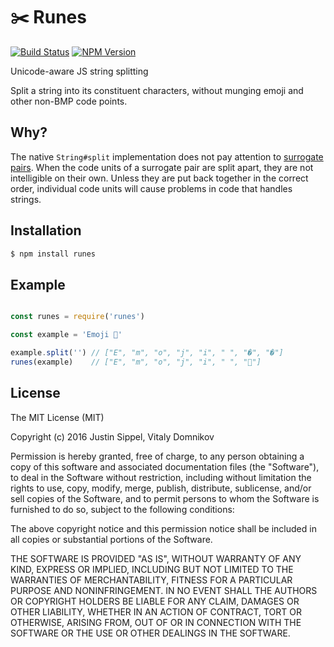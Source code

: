 # ✂️ Runes
[![Build Status](https://img.shields.io/travis/dotcypress/runes.svg?branch=master&style=flat-square)](https://travis-ci.org/dotcypress/runes)
[![NPM Version](https://img.shields.io/npm/v/runes.svg?style=flat-square)](https://www.npmjs.com/package/runes)

Unicode-aware JS string splitting

Split a string into its constituent characters, without munging emoji and other non-BMP code points.

## Why?

The native `String#split` implementation does not pay attention to [surrogate pairs](http://en.wikipedia.org/wiki/UTF-16). When the code units of a surrogate pair are split apart, they are not intelligible on their own. Unless they are put back together in the correct order, individual code units will cause problems in code that handles strings.

## Installation

```js
$ npm install runes
```

## Example
  
```js

const runes = require('runes')

const example = 'Emoji 🤖'

example.split('') // ["E", "m", "o", "j", "i", " ", "�", "�"]
runes(example)    // ["E", "m", "o", "j", "i", " ", "🤖"]

```

## License

The MIT License (MIT)

Copyright (c) 2016 Justin Sippel, Vitaly Domnikov

Permission is hereby granted, free of charge, to any person obtaining a copy
of this software and associated documentation files (the "Software"), to deal
in the Software without restriction, including without limitation the rights
to use, copy, modify, merge, publish, distribute, sublicense, and/or sell
copies of the Software, and to permit persons to whom the Software is
furnished to do so, subject to the following conditions:

The above copyright notice and this permission notice shall be included in all
copies or substantial portions of the Software.

THE SOFTWARE IS PROVIDED "AS IS", WITHOUT WARRANTY OF ANY KIND, EXPRESS OR
IMPLIED, INCLUDING BUT NOT LIMITED TO THE WARRANTIES OF MERCHANTABILITY,
FITNESS FOR A PARTICULAR PURPOSE AND NONINFRINGEMENT. IN NO EVENT SHALL THE
AUTHORS OR COPYRIGHT HOLDERS BE LIABLE FOR ANY CLAIM, DAMAGES OR OTHER
LIABILITY, WHETHER IN AN ACTION OF CONTRACT, TORT OR OTHERWISE, ARISING FROM,
OUT OF OR IN CONNECTION WITH THE SOFTWARE OR THE USE OR OTHER DEALINGS IN THE
SOFTWARE.

